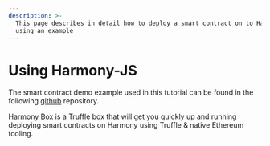 ```yaml
---
description: >-
  This page describes in detail how to deploy a smart contract on to Harmony
  using an example
---
```


# Using Harmony-JS

The smart contract demo example used in this tutorial can be found in the following [github](https://github.com/rachit2501/Smart-Contract-Demo) repository.

[Harmony Box](https://www.trufflesuite.com/boxes/harmony-box) is a Truffle box that will get you quickly up and running deploying smart contracts on Harmony using Truffle & native Ethereum tooling.

